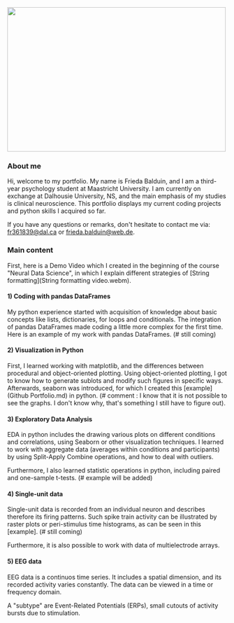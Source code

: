 
<img src="https://user-images.githubusercontent.com/85937238/142776792-40ad8e4a-59e3-4256-bf68-6850cb9adb6f.JPG" width="500" height="330">

### About me

Hi, welcome to my portfolio. My name is Frieda Balduin, and I am a third-year psychology student at Maastricht University.
I am currently on exchange at Dalhousie University, NS, and the main emphasis of my studies is clinical neuroscience.
This portfolio displays my current coding projects and python skills I acquired so far.

If you have any questions or remarks, don't hesitate to contact me via:
[fr361839@dal.ca](mailto:fr361839@dal.ca) or [frieda.balduin@web.de](mailto:frieda.balduin@web.de).


### Main content

First, here is a Demo Video which I created in the beginning of the course "Neural Data Science",
in which I explain different strategies of [String formatting](String formatting video.webm).


#### 1) Coding with pandas DataFrames

My python experience started with acquisition of knowledge about basic concepts like lists, dictionaries, for loops and conditionals. 
The integration of pandas DataFrames made coding a little more complex for the first time. 
Here is an example of my work with pandas DataFrames. (# still coming)


#### 2) Visualization in Python

First, I learned working with matplotlib, and the differences between procedural and object-oriented plotting.
Using object-oriented plotting, I got to know how to generate sublots and modify such figures in specific ways.
Afterwards, seaborn was introduced, for which I created this [example](Github Portfolio.md) in python. 
(# comment : I know that it is not possible to see the graphs. I don't know why, that's something I still have to figure out).


#### 3) Exploratory Data Analysis

EDA in python includes the drawing various plots on different conditions and correlations, using Seaborn or other visualization techniques.
I learned to work with aggregate data (averages within conditions and participants) by using Split-Apply Combine operations, and how to deal with outliers.

Furthermore, I also learned statistic operations in python, including paired and one-sample t-tests.
(# example will be added)


#### 4) Single-unit data

Single-unit data is recorded from an individual neuron and describes therefore its firing patterns.
Such spike train activity can be illustrated by raster plots or peri-stimulus time histograms, as can be seen in this [example]. (# still coming)

Furthermore, it is also possible to work with data of multielectrode arrays.


#### 5) EEG data

EEG data is a continuos time series. It includes a spatial dimension, and its recorded activity varies constantly. 
The data can be viewed in a time or frequency domain.

A "subtype" are Event-Related Potentials (ERPs), small cutouts of activity bursts due to stimulation.

